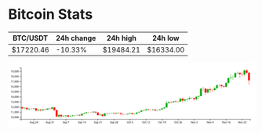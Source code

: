# Bitcoin Stats

BTC/USDT|24h change|24h high|24h low|
|---|---|---|---|
|$17220.46|-10.33%|$19484.21|$16334.00|

<img src="./chart.svg">
